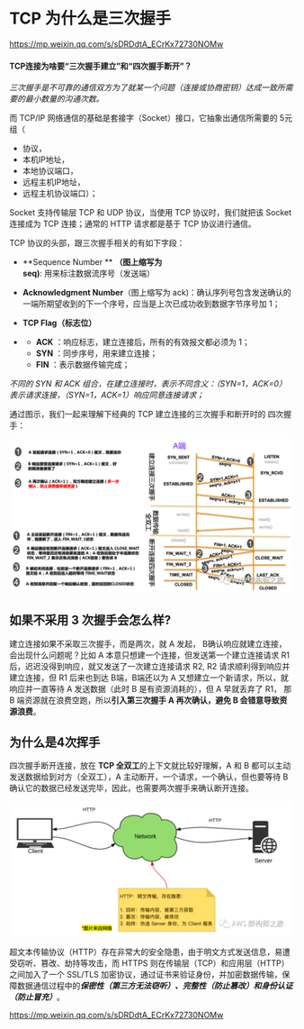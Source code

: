 # TCP 为什么是三次握手

https://mp.weixin.qq.com/s/sDRDdtA_ECrKx72730NOMw

#### TCP连接为啥要“三次握手建立”和“四次握手断开”？

*三次握手是不可靠的通信双方为了就某一个问题（连接或协商密钥）达成一致所需要的最小数量的沟通次数。*

而 TCP/IP 网络通信的基础是套接字（Socket）接口，它抽象出通信所需要的 5元组（

- 协议，
- 本机IP地址，
- 本地协议端口，
- 远程主机IP地址，
- 远程主机协议端口）；

Socket 支持传输层 TCP 和 UDP 协议，当使用 TCP 协议时，我们就把该 Socket 连接成为 TCP 连接；通常的 HTTP 请求都是基于 TCP 协议进行通信。

TCP 协议的头部，跟三次握手相关的有如下字段：

- **Sequence Number ** **（图上缩写为 seq)**: 用来标注数据流序号（发送端）

- **Acknowledgment Number**（图上缩写为 ack)：确认序列号包含发送确认的一端所期望收到的下一个序号，应当是上次已成功收到数据字节序号加 1；

- **TCP Flag（标志位）**

- - **ACK** ：响应标志，建立连接后，所有的有效报文都必须为 1；
  - **SYN** ：同步序号，用来建立连接；
  - **FIN** ：表示数据传输完成；

*不同的 SYN 和 ACK 组合，在建立连接时，表示不同含义：（SYN=1，ACK=0）表示请求连接，（SYN=1，ACK=1）响应同意连接请求；*

通过图示，我们一起来理解下经典的 TCP 建立连接的三次握手和断开时的 四次握手：

![img](../../../assets/640-5744049.png)

## 如果不采用 3 次握手会怎么样?

建立连接如果不采取三次握手，而是两次，就 A 发起， B确认响应就建立连接，会出现什么问题呢？比如 A 本意只想建一个连接，但发送第一个建立连接请求 R1 后，迟迟没得到响应，就又发送了一次建立连接请求 R2, R2 请求顺利得到响应并建立连接，但 R1 后来也到达 B端，B端还以为 A 又想建立一个新请求，所以，就响应并一直等待 A 发送数据（此时 B 是有资源消耗的），但 A 早就丢弃了 R1， 那 B 端资源就在浪费空跑，所以**引入第三次握手 A 再次确认，避免 B 会错意导致资源浪费**。

## 为什么是4次挥手

四次握手断开连接，放在 **TCP 全双工**的上下文就比较好理解，A 和 B 都可以主动发送数据给到对方（全双工），A 主动断开，一个请求，一个确认，但也要等待 B 确认它的数据已经发送完毕，因此，也需要两次握手来确认断开连接。

![img](../../../assets/640-20200726141950054.png)

超文本传输协议（HTTP）存在非常大的安全隐患，由于明文方式发送信息，易遭受窃听、篡改、劫持等攻击，而 HTTPS 则在传输层（TCP）和应用层（HTTP）之间加入了一个 SSL/TLS 加密协议，通过证书来验证身份，并加密数据传输，保障数据通信过程中的***保密性（第三方无法窃听）、完整性（防止篡改）和身份认证（防止冒充）***。

https://mp.weixin.qq.com/s/sDRDdtA_ECrKx72730NOMw
